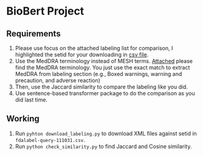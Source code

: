 # BioBert Project

## Requirements
1. Please use focus on the attached labeling list for comparison, I highlighted the setid for your downloading in [csv file](fdalabel-query-111031.csv).
2. Use the MedDRA terminology instead of MESH terms. [Attached](llt.csv) please find the MedDRA terminology. You just use the exact match to extract MedDRA from labeling section (e.g., Boxed warnings, warning and precaution, and adverse reaction)
3. Then, use the Jaccard similarity to compare the labeling like you did.
4. Use sentence-based transformer package to do the comparison as you did last time.

## Working
1. Run `pyhton download_labeling.py` to download XML files against setid in `fdalabel-query-111031.csv`.
2. Run `python check_similarity.py` to find Jaccard and Cosine similarity.

